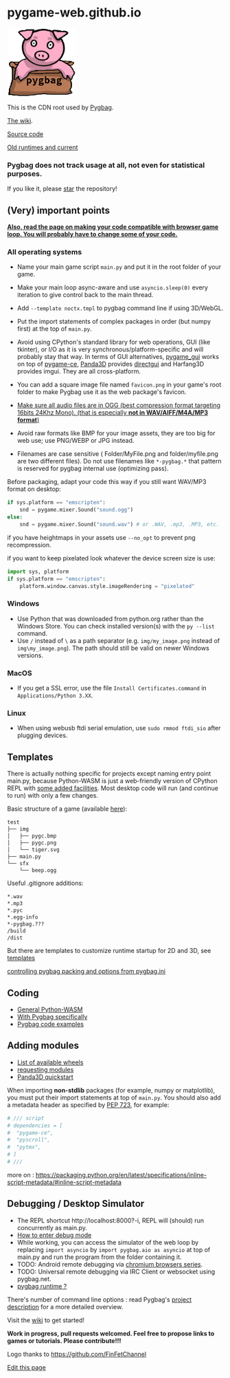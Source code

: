 # pygame-web.github.io

![pygbag logo](assets/pygbag_logo.png?raw=true "Pygbag Logo")

This is the CDN root used by [Pygbag](https://pypi.org/project/pygbag/).

[The wiki](/wiki/).

[Source code](https://github.com/pygame-web/pygbag)

[Old runtimes and current](https://github.com/pygame-web/archives)


### Pygbag does not track usage at all, not even for statistical purposes. 
If you like it, please [star](https://github.com/pygame-web/pygbag/stargazers) the repository!

## (Very) important points

**<ins>Also, read the page on [making your code compatible with browser game loop](https://pygame-web.github.io/wiki/python-wasm). You will probably have to change some of your code.</ins>**

### All operating systems

- Name your main game script `main.py` and put it in the root folder of your game.
- Make your main loop async-aware and use `asyncio.sleep(0)` every iteration to give control back to the main thread.
- Add `--template noctx.tmpl` to pygbag command line if using 3D/WebGL.
- Put the import statements of complex packages in order (but numpy first) at the top of `main.py`.
- Avoid using CPython's standard library for web operations, GUI (like tkinter), or I/O as it is very synchronous/platform-specific and will probably stay that way. In terms of GUI alternatives, [pygame_gui](https://pypi.org/project/pygame_gui) works on top of [pygame-ce](https://pyga.me), [Panda3D](https://www.panda3d.org/) provides [directgui](https://docs.panda3d.org/1.10/python/programming/gui/directgui/index) and Harfang3D provides imgui. They are all cross-platform.
- You can add a square image file named `favicon.png` in your game's root folder to make Pygbag use it as the web package's favicon.
- <ins>Make sure all audio files are in OGG (best compression format targeting 16bits 24Khz Mono). (that is especially **not in WAV/AIFF/M4A/MP3 format**)</ins>
- Avoid raw formats like BMP for your image assets, they are too big for web use; use PNG/WEBP or JPG instead.

- Filenames are case sensitive ( Folder/MyFile.png and folder/myfile.png are two different files). Do not use filenames like `*-pygbag.*`  that pattern is reserved for pygbag internal use (optimizing pass).

Before packaging, adapt your code this way if you still want WAV/MP3 format on desktop:
```py
if sys.platform == "emscripten":
    snd = pygame.mixer.Sound("sound.ogg")
else:
    snd = pygame.mixer.Sound("sound.wav") # or .WAV, .mp3, .MP3, etc.
```

if you have heightmaps in your assets use `--no_opt` to prevent png recompression.

if you want to keep pixelated look whatever the device screen size is use:
```py
import sys, platform
if sys.platform == "emscripten":
    platform.window.canvas.style.imageRendering = "pixelated"
```

### Windows

- Use Python that was downloaded from python.org rather than the Windows Store. You can check installed version(s) with the `py --list` command.
- Use `/` instead of `\​` as a path separator (e.g. `img/my_image.png` instead of `img\my_image.png`). The path should still be valid on newer Windows versions.

### MacOS

- If you get a SSL error, use the file `Install Certificates.command` in `Applications/Python 3.XX`.

### Linux

- When using webusb ftdi serial emulation, use `sudo rmmod ftdi_sio` after plugging devices.



## Templates
    
There is actually nothing specific for projects except naming entry point main.py, because Python-WASM is just a web-friendly version of CPython REPL with [some added facilities](https://discuss.python.org/t/status-of-wasm-in-cpythons-main-branch/15542/12?u=pmp-p). Most desktop code will run (and continue to run) with only a few changes. 

Basic structure of a game (available [here](https://github.com/pygame-web/pygbag/tree/main/test)): 
```
test
├── img
│   ├── pygc.bmp
│   ├── pygc.png
│   └── tiger.svg
├── main.py
└── sfx
    └── beep.ogg
```

Useful .gitignore additions:
```
*.wav
*.mp3
*.pyc
*.egg-info
*-pygbag.???
/build
/dist
```
But there are templates to customize runtime startup for 2D and 3D, see [templates](/wiki/pygbag/#templates)


[controlling pygbag packing and options from pygbag.ini](/wiki/pygbag-configuration)


## Coding

- [General Python-WASM](/wiki/python-wasm/)
- [With Pygbag specifically](/wiki/pygbag-code/)
- [Pygbag code examples](/wiki/pygbag-code/#pygbag-code-specificssamples)

## Adding modules

- [List of available wheels](/wiki/pkg/)
- [requesting modules](https://github.com/pygame-web/pkg-porting-wasm/issues)
- [Panda3D quickstart](https://pygame-web.github.io/wiki/pkg/panda3d)


When importing **non-stdlib** packages (for example, numpy or matplotlib), you must put their import statements at top of `main.py`. You should also add a metadata header as specified by [PEP 723](https://peps.python.org/pep-0723/), for example:

```py
# /// script
# dependencies = [
#  "pygame-ce",
#  "pyscroll",
#  "pytmx",
# ]
# ///
```
more on : https://packaging.python.org/en/latest/specifications/inline-script-metadata/#inline-script-metadata

## Debugging / Desktop Simulator

- The REPL shortcut http://localhost:8000?-i, REPL will (should) run concurrently as main.py.
- [How to enter debug mode](/wiki/pygbag-debug/)
- While working, you can access the simulator of the web loop by replacing `import asyncio` by `import pygbag.aio as asyncio` at top of main.py and run the program from the folder containing it.
- TODO: Android remote debugging via [chromium browsers series](https://developer.chrome.com/docs/devtools/remote-debugging/).
- TODO: Universal remote debugging via IRC Client or websocket using pygbag.net.
- [pygbag runtime ?](/wiki/pygbag-internals)


There's number of command line options : read Pygbag's [project description](https://pypi.org/project/pygbag/) for a more detailed overview.


Visit the [wiki](/wiki/) to get started!


**Work in progress, pull requests welcomed. Feel free to propose links to games or tutorials. Please contribute!!!**

Logo thanks to https://github.com/FinFetChannel 

[Edit this page](https://github.com/pygame-web/pygame-web.github.io/edit/main/README.md)
